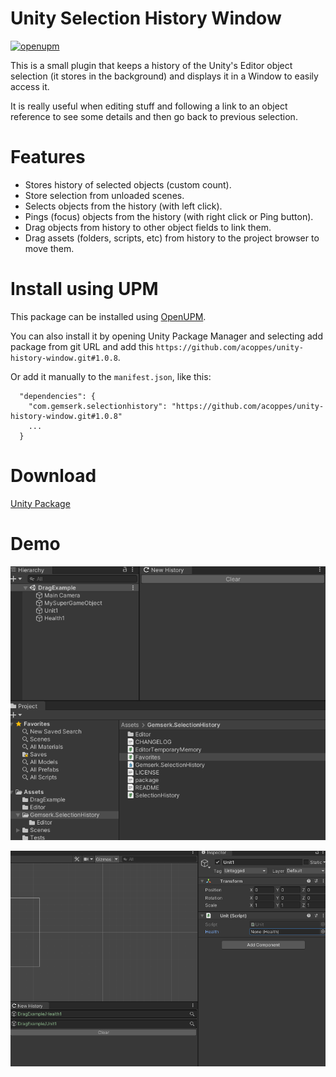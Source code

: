 # Unity Selection History Window

[![openupm](https://img.shields.io/npm/v/com.gemserk.selectionhistory?label=openupm&registry_uri=https://package.openupm.com)](https://openupm.com/packages/com.gemserk.selectionhistory/)

This is a small plugin that keeps a history of the Unity's Editor object selection (it stores in the background) and displays it in a Window to easily access it. 

It is really useful when editing stuff and following a link to an object reference to see some details and then go back to previous selection.

# Features

* Stores history of selected objects (custom count).
* Store selection from unloaded scenes.
* Selects objects from the history (with left click).
* Pings (focus) objects from the history (with right click or Ping button).
* Drag objects from history to other object fields to link them.
* Drag assets (folders, scripts, etc) from history to the project browser to move them.

# Install using UPM

This package can be installed using [OpenUPM](https://openupm.com/packages/com.gemserk.selectionhistory/).

You can also install it by opening Unity Package Manager and selecting add package from git URL and add this `https://github.com/acoppes/unity-history-window.git#1.0.8`.

Or add it manually to the `manifest.json`, like this:

```
  "dependencies": {
    "com.gemserk.selectionhistory": "https://github.com/acoppes/unity-history-window.git#1.0.8"
    ...
  }
```

# Download 

[Unity Package](release/unity-selection-history.unitypackage?raw=true)

# Demo

![Alt text](screenshots/demo.gif?raw=true "Demo")

![Alt text](screenshots/demodrag.gif?raw=true "Demo Drag")
